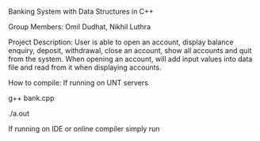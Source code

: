 Banking System with Data Structures in C++

Group Members: Omil Dudhat, Nikhil Luthra

Project Description:
User is able to open an account, display balance enquiry, deposit, withdrawal, close an account, show all accounts and quit from the system. 
When opening an account, will add input values into data file and read from it when displaying accounts.

How to compile:
If running on UNT servers

  g++ bank.cpp
  
  ./a.out
  
If running on IDE or online compiler simply run


